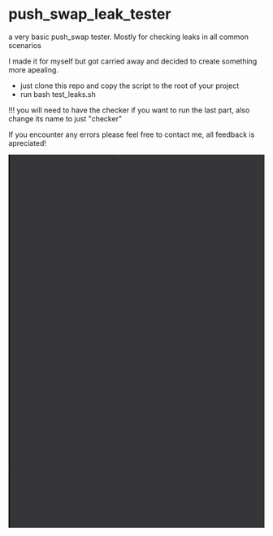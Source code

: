 # push_swap_leak_tester
a very basic push_swap tester. Mostly for checking leaks in all common scenarios

I made it for myself but got carried away and decided to create something more apealing.

- just clone this repo and copy the script to the root of your project
- run bash test_leaks.sh

!!! you will need to have the checker if you want to run the last part, also change its name to just "checker"

If you encounter any errors please feel free to contact me, all feedback is apreciated!

![](https://github.com/IDC87/push_swap_leak_tester/blob/main/push_swap_leaker_tester_demonstration_updated.gif)
